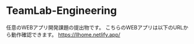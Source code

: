 # TeamLab-Engineering
任意のWEBアプリ開発課題の提出物です。
こちらのWEBアプリは以下のURLから動作確認できます。
https://llhome.netlify.app/
